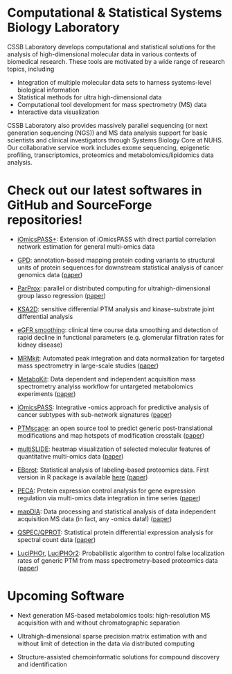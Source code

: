 
# Computational & Statistical Systems Biology Laboratory

CSSB Laboratory develops computational and statistical solutions for the analysis of high-dimensional molecular data in various contexts of biomedical research. These tools are motivated by a wide range of research topics, including

- Integration of multiple molecular data sets to harness systems-level biological information
- Statistical methods for ultra high-dimensional data
- Computational tool development for mass spectrometry (MS) data
- Interactive data visualization

CSSB Laboratory also provides massively parallel sequencing (or next generation sequencing (NGS)) and MS data analysis support for basic scientists and clinical investigators through Systems Biology Core at NUHS. Our collaborative service work includes exome sequencing, epigenetic profiling, transcriptomics, proteomics and metabolomics/lipidomics data analysis.

# Check out our latest softwares in GitHub and SourceForge repositories!

- <a href="https://github.com/cssblab/iOmicsPASSplus" target="_blank" rel="noopener">iOmicsPASS+</a>: Extension of iOmicsPASS with direct partial correlation network estimation for general multi-omics data

- <a href="https://github.com/ginnyintifa/GPD" target="_blank">GPD</a>: annotation-based mapping protein coding variants to structural units of protein sequences for downstream statistical analysis of cancer genomics data (<a href="https://onlinelibrary.wiley.com/doi/abs/10.1002/humu.23979" target="_blank">paper</a>)

- <a href="https://github.com/kose-y/ParProx.jl" target="_blank">ParProx</a>: parallel or distributed computing for ultrahigh-dimensional group lasso regression (<a href="https://academic.oup.com/bib/article/22/6/bbab256/6319937" target="_blank">paper</a>)

- <a href="https://github.com/ginnyintifa/KSA2D" target="_blank">KSA2D</a>: sensitive differential PTM analysis and kinase-substrate joint differential analysis

- <a href="https://github.com/jleechung/eGFRsmooth" target="_blank">eGFR smoothing</a>: clinical time course data smoothing and detection of rapid decline in functional parameters (e.g. glomerular filtration rates for kidney disease)

- <a href="https://github.com/MRMkit/MRMkit" target="_blank">MRMkit</a>: Automated peak integration and data normalization for targeted mass spectrometry in large-scale studies (<a href="https://pubs.acs.org/doi/10.1021/acs.analchem.0c03060" target="_blank">paper</a>)

- <a href="https://github.com/MetaboKit/MetaboKit" target="_blank">MetaboKit</a>: Data dependent and independent acquisition mass spectrometry analyiss workflow for untargeted metabolomics experiments (<a href="https://pubs.rsc.org/en/content/articlelanding/2020/mo/d0mo00030b" target="_blank">paper</a>)

- <a href="https://github.com/cssblab/iOmicsPASS" target="_blank">iOmicsPASS</a>: Integrative -omics approach for predictive analysis of cancer subtypes with sub-network signatures (<a href="https://www.nature.com/articles/s41540-019-0099-y" target="_blank">paper</a>) 

- <a href="http://github.com/ginnyintifa/PTMscape/" target="_blank">PTMscape</a>: an open source tool to predict generic post-translational modifications and map hotspots of modification crosstalk (<a href="https://pubs.rsc.org/en/content/articlelanding/2018/mo/c8mo00027a" target="_blank">paper</a>)

- <a href="https://github.com/soumitag/multiSLIDE" target="_blank">multiSLIDE</a>: heatmap visualization of selected molecular features of quantitative multi-omics data (<a href="https://www.nature.com/articles/s41467-021-22650-x" target="_blank">paper</a>)

- <a href="http://github.com/cssblab/EBprot" target="_blank">EBprot</a>: Statistical analysis of labeling-based proteomics data. First version in R package is available <a href="http://sourceforge.net/projects/ebprot/" target="_blank">here</a> (<a href="https://pubs.acs.org/doi/10.1021/acs.jproteome.8b00483" target="_blank">paper</a>)

- <a href="https://github.com/PECAplus" target="_blank">PECA</a>: Protein expression control analysis for gene expression regulation via multi-omics data integration in time series (<a href="https://pubs.acs.org/doi/abs/10.1021/pr400855q" target="_blank">paper</a>)

- <a href="http://github.com/mapDIA/mapDIA" target="_blank">mapDIA</a>: Data processing and statistical analysis of data independent acquisition MS data (in fact, any -omics data!) (<a href="https://www.sciencedirect.com/science/article/abs/pii/S1874391915301305?via%3Dihub" target="_blank">paper</a>)

- <a href="http://sourceforge.net/projects/qprot/" target="_blank">QSPEC/QPROT</a>: Statistical protein differential expression analysis for spectral count data (<a href="https://www.sciencedirect.com/science/article/abs/pii/S1874391915300907" target="_blank">paper</a>)

- <a href="http://luciphor.sourceforge.net/" target="_blank">LuciPHOr</a>, <a href="http://luciphor2.sourceforge.net/" target="_blank">LuciPHOr2</a>: Probabilistic algorithm to control false localization rates of generic PTM from mass spectrometry-based proteomics data (<a href="https://www.mcponline.org/article/S1535-9476(20)34616-8/fulltext" target="_blank">paper</a>)

# Upcoming Software

- Next generation MS-based metabolomics tools: high-resolution MS acquisition with and without chromatographic separation

- Ultrahigh-dimensional sparse precision matrix estimation with and without limit of detection in the data via distributed computing

- Structure-assisted chemoinformatic solutions for compound discovery and identification
